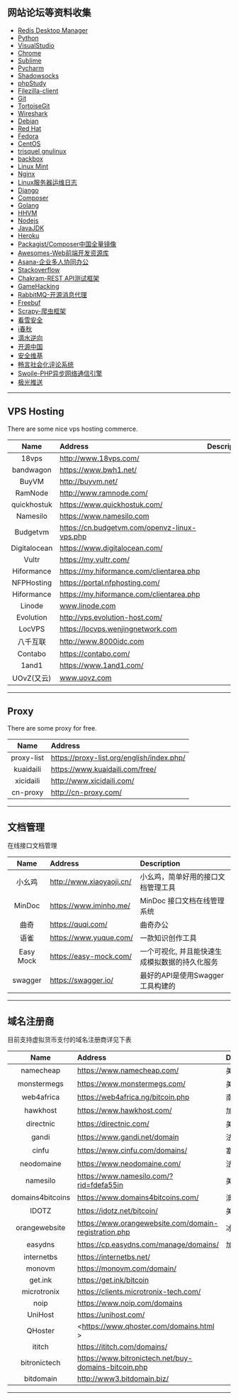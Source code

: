
## 网站论坛等资料收集
* [Redis Desktop Manager](https://redisdesktop.com/download/)
* [Python](https://www.python.org/)
* [VisualStudio](https://www.visualstudio.com/zh-hans/downloads)
* [Chrome](http://www.google.cn/chrome/browser/desktop/)
* [Sublime](https://www.sublimetext.com/)
* [Pycharm](https://www.jetbrains.com/pycharm/?fromMenu)
* [Shadowsocks](https://github.com/shadowsocks/shadowsocks-windows/releases)
* [phpStudy](http://www.phpstudy.net/)
* [Filezilla-client](https://filezilla-project.org/download.php?type=client)
* [Git](https://git-scm.com/downloads)
* [TortoiseGit](https://tortoisegit.org/)
* [Wireshark](https://www.wireshark.org/download.html)
* [Debian](https://www.debian.org/)
* [Red Hat](http://www.redhat.com/)
* [Fedora](https://getfedora.org/)
* [CentOS](https://www.centos.org/)
* [trisquel gnulinux](https://trisquel.info/)
* [backbox](https://www.backbox.org/)
* [Linux Mint](http://www.linuxmint.com/)
* [Nginx](http://nginx.org/)
* [Linux服务器运维日志](https://www.centos.bz/)
* [Django](https://www.djangoproject.com/download/)
* [Composer](http://www.phpcomposer.com/)
* [Golang](https://golang.org/)
* [HHVM](http://www.hhvm.org/)
* [Nodejs](http://nodejs.cn/)
* [JavaJDK](http://www.oracle.com/technetwork/cn/java/javase/downloads/jdk8-downloads-2133151-zhs.html)
* [Heroku](https://devcenter.heroku.com/)
* [Packagist/Composer中国全量镜像](https://pkg.phpcomposer.com/)
* [Awesomes-Web前端开发资源库](https://www.awesomes.cn/)
* [Asana-企业多人协同办公](https://app.asana.com/)
* [Stackoverflow](https://stackoverflow.com/)
* [Chakram-REST API测试框架](http://dareid.github.io/chakram/)
* [GameHacking](https://www.nostarch.com/gamehacking)
* [RabbitMQ-开源消息代理](http://www.rabbitmq.com/)
* [Freebuf](http://www.freebuf.com/)
* [Scrapy-爬虫框架](https://scrapy.org/)
* [看雪安全](https://bbs.pediy.com/)
* [i春秋](https://www.ichunqiu.com/)
* [滴水逆向](http://www.dtdebug.com/)
* [开源中国](https://www.oschina.net/)
* [安全维基](https://www.sec-wiki.com/)
* [畅言社会化评论系统](http://changyan.kuaizhan.com/)
* [Swoile-PHP异步网络通信引擎](https://www.swoole.com/)
* [极光推送](http://docs.jiguang.cn/)
---
## VPS Hosting
There are some nice vps hosting commerce.

| Name | Address | Description |
| :--: | :------ | :------------ |
| 18vps | <http://www.18vps.com/> | |
| bandwagon | <https://www.bwh1.net/> | |
| BuyVM | <http://buyvm.net/> | |
| RamNode | <http://www.ramnode.com/> | |
| quickhostuk | <https://www.quickhostuk.com/> | |
| Namesilo | https://www.namesilo.com | |
| Budgetvm | https://cn.budgetvm.com/openvz-linux-vps.php | |
| Digitalocean | <https://www.digitalocean.com/> | |
| Vultr | https://my.vultr.com/ | |
| Hiformance | https://my.hiformance.com/clientarea.php | |
| NFPHosting | https://portal.nfphosting.com/ | |
| Hiformance | https://my.hiformance.com/clientarea.php | |
| Linode | www.linode.com | |
| Evolution | http://vps.evolution-host.com/ | |
| LocVPS | https://locvps.wenjingnetwork.com | |
| 八千互联 | http://www.8000idc.com | |
| Contabo | https://contabo.com/ | |
| 1and1 | https://www.1and1.com/ | |
| UOvZ(又云) | www.uovz.com | |
---
## Proxy
There are some proxy for free.

| Name | Address |
| :--: | :------ |
| proxy-list | <https://proxy-list.org/english/index.php/> |
| kuaidaili | https://www.kuaidaili.com/free/ |
| xicidaili | <http://www.xicidaili.com/> |
| cn-proxy | <http://cn-proxy.com/> |
---
## 文档管理
在线接口文档管理

| Name | Address | Description |
| :--: | :------ | :------------ |
| 小幺鸡 | <http://www.xiaoyaoji.cn/> | 小幺鸡，简单好用的接口文档管理工具 |
| MinDoc | <https://www.iminho.me/> | MinDoc 接口文档在线管理系统 |
| 曲奇 | <https://quqi.com/> | 曲奇办公 |
| 语雀 | <https://www.yuque.com/> | 一款知识创作工具 |
| Easy Mock | <https://easy-mock.com/> | 一个可视化, 并且能快速生成模拟数据的持久化服务 |
| swagger | <https://swagger.io/> | 最好的API是使用Swagger工具构建的 |
---
## 域名注册商
目前支持虚拟货币支付的域名注册商详见下表

| Name | Address | Description |
| :--: | :------ | :------------ |
| namecheap | <https://www.namecheap.com/> | 美国 |
| monstermegs | <https://www.monstermegs.com/> | 美国 |
| web4africa | <https://web4africa.ng/bitcoin.php> | 南非 |
| hawkhost | <https://www.hawkhost.com/> | 加拿大 |
| directnic | <https://directnic.com/> | 美国 |
| gandi | <https://www.gandi.net/domain> | 法国 |
| cinfu | <https://www.cinfu.com/domains/> | 塞舌尔 |
| neodomaine | <https://www.neodomaine.com/> | 法国 |
| namesilo | <https://www.namesilo.com/?rid=fdefa55in> | 美国 |
| domains4bitcoins | <https://www.domains4bitcoins.com/> | 澳大利亚 |
| IDOTZ | <https://idotz.net/bitcoin/> | 美国 |
| orangewebsite | <https://www.orangewebsite.com/domain-registration.php> | 冰岛 |
| easydns | <https://cp.easydns.com/manage/domains/> | 加拿大 |
| internetbs | <https://internetbs.net/> |  |
| monovm | <https://monovm.com/domain/> |  |
| get.ink | <https://get.ink/bitcoin> |  |
| microtronix | <https://clients.microtronix-tech.com/> |  |
| noip | <https://www.noip.com/domains> |  |
| UniHost | <https://unihost.com/> |  |
| QHoster | <https://www.qhoster.com/domains.html > |  |
| ititch | <https://ititch.com/domains/> |  |
| bitronictech | <https://www.bitronictech.net/buy-domains-bitcoin.php> |  |
| bitdomain | <http://www3.bitdomain.biz/> |  |
---
